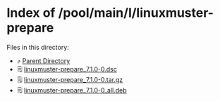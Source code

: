 
# Index of /pool/main/l/linuxmuster-prepare
Files in this directory:
- ⤴ [Parent Directory](../)
- 🗒 [linuxmuster-prepare_7.1.0-0.dsc](linuxmuster-prepare_7.1.0-0.dsc)
- 🗒 [linuxmuster-prepare_7.1.0-0.tar.gz](linuxmuster-prepare_7.1.0-0.tar.gz)
- 🗒 [linuxmuster-prepare_7.1.0-0_all.deb](linuxmuster-prepare_7.1.0-0_all.deb)
